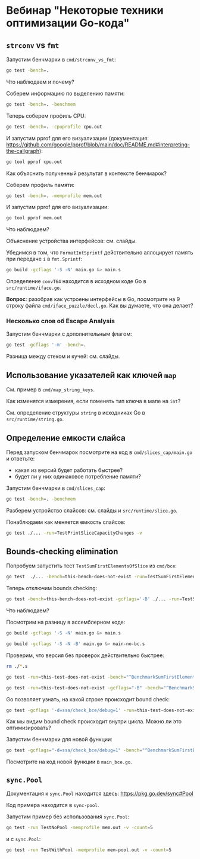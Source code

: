 # Вебинар "Некоторые техники оптимизации Go-кода"

## `strconv` vs `fmt`

Запустим бенчмарки в `cmd/strconv_vs_fmt`:

```bash
go test -bench=.
```

Что наблюдаем и почему?

Соберем информацию по выделению памяти:

```bash
go test -bench=. -benchmem
```

Теперь соберем профиль CPU:

```bash
go test -bench=. -cpuprofile cpu.out
```

И запустим pprof для его визуализации (документация: https://github.com/google/pprof/blob/main/doc/README.md#interpreting-the-callgraph):

```bash
go tool pprof cpu.out
```

Как объяснить полученный результат в контексте бенчмарок?

Соберем профиль памяти:

```bash
go test -bench=. -memprofile mem.out
```

И запустим pprof для его визуализации:

```bash
go tool pprof mem.out
```

Что наблюдаем?

Объяснение устройства интерфейсов: см. слайды.

Убедимся в том, что `FormatIntSprintf` действительно аллоцирует память при передаче `i` в `fmt.Sprintf`:

```bash
go build -gcflags '-S -N' main.go &> main.s
```

Определение `convT64` находится в исходном коде Go в `src/runtime/iface.go`.


**Вопрос**: разобрав как устроены интерфейсы в Go, посмотрите на 9 строку файла `cmd/iface_puzzle/decl.go`. Как вы думаете, что она делает?

### Несколько слов об Escape Analysis

Запустим бенчмарки с дополнительным флагом:

```bash
go test -gcflags '-m' -bench=.
```

Разница между стеком и кучей: см. слайды.

## Использование указателей как ключей `map`

См. пример в `cmd/map_string_keys`.

Как изменятся измерения, если поменять тип ключа в мапе на `int`?

См. определение структуры `string` в исходниках Go в `src/runtime/string.go`.


## Определение емкости слайса

Перед запуском бенчмарок посмотрите на код в `cmd/slices_cap/main.go` и ответьте:

- какая из версий будет работать быстрее?
- будет ли у них одинаковое потребление памяти?

Запустим бенчмарки в `cmd/slices_cap`:

```bash
go test -bench=. -benchmem
```

Разберем устройство слайсов: см. слайды и `src/runtime/slice.go`.

Понаблюдаем как меняется емкость слайсов:

```bash
go test ./... -run=TestPrintSliceCapacityChanges -v
```

## Bounds-checking elimination

Попробуем запустить тест `TestSumFirstElementsOfSlice` из `cmd/bce`:

```bash
go test  ./... -bench=this-bench-does-not-exist -run=TestSumFirstElementsOfSlice
```

Теперь отключим bounds checking:

```bash
go test -bench=this-bench-does-not-exist -gcflags='-B' ./... -run=TestSumFirstElementsOfSlice
```

Что наблюдаем?

Посмотрим на разницу в ассемблерном коде:

```bash
go build -gcflags '-S -N' main.go &> main.s

go build -gcflags '-S -N -B' main.go &> main-no-bc.s
```

Проверим, что версия без проверок действительно быстрее:

```bash
rm ./*.s

go test -run=this-test-does-not-exist -bench="^BenchmarkSumFirstElementsOfSlice$"

go test -run=this-test-does-not-exist -gcflags="-B" -bench="^BenchmarkSumFirstElementsOfSlice$"
```

Go позволяет узнать, на какой строке происходит bound check:

```bash
go test -gcflags '-d=ssa/check_bce/debug=1' -run=this-test-does-not-exist  -bench="^BenchmarkSumFirstElementsOfSlice$"
```

Как мы видим bound check происходит внутри цикла. Можно ли это оптимизировать?

Запустим бенчмарки для новой функции:

```bash
go test -gcflags="-d=ssa/check_bce/debug=1" -bench="^BenchmarkSumFirstElementsOfSliceBCE$" -run=this-test-does-not-exist  -count=5
```

Посмотрите на код новой функции в `main_bce.go`.

## `sync.Pool`

Документация к `sync.Pool` находится здесь: https://pkg.go.dev/sync#Pool

Код примера находится в `sync-pool`.

Запустим пример без использования `sync.Pool`:

```bash
go test -run TestNoPool -memprofile mem.out -v -count=5
```

и с `sync.Pool`:

```bash
go test -run TestWithPool -memprofile mem-pool.out -v -count=5
```
